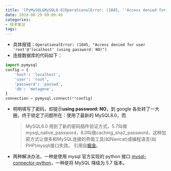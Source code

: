```yaml
---
title: '[PyMySQL&MySQL8.0]OperationalError: (1045, ''Access denied for user ''root''xxxx'
date: 2018-06-29 09:09:49
categories:
- 技术笔记
tags:
---
```

* 具体报错：`OperationalError: (1045, "Access denied for user 'root'@'localhost' (using password: NO)")`
* 连接数据库的代码如下：   
```python
import pymysql
config = {
    'host': 'localhost',
    'user': 'root',
    'password': 'passwd',
    'db': 'metagene',
}
connection = pymysql.connect(**config)
```
* 明明填写了密码，却提示**using password: NO**，到 google 各处转了一大圈，终于锁定了问题所在：使用了最新的 MySQL8.0，而 
  > MySQL8.0 用到了新的密码插件验证方式，5.7叫做mysql_native_password，8.0叫做caching_sha2_password，这种加密方式让很多和MySQL连接的界面工具(如Navicat)或编程语言(如PHP)mysqli接口失效。
  引用自[掘金](https://juejin.im/entry/5adb5deff265da0b9d77cb3b)。
* 两种解决办法，一种是使用 mysql 官方实现的 python 接口 [mysql-connector-python](https://github.com/mysql/mysql-connector-python)，一种是将 MySQL 降级为 5.7 版本。
